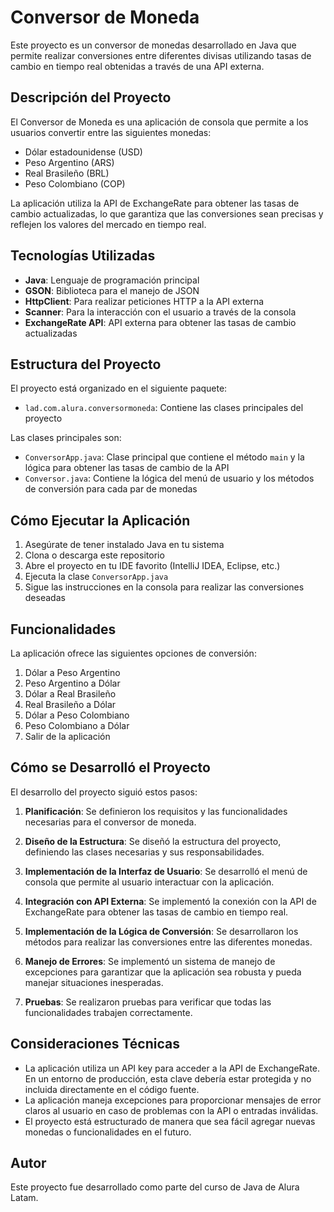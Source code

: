 # Conversor de Moneda

Este proyecto es un conversor de monedas desarrollado en Java que permite realizar conversiones entre diferentes divisas utilizando tasas de cambio en tiempo real obtenidas a través de una API externa.

## Descripción del Proyecto

El Conversor de Moneda es una aplicación de consola que permite a los usuarios convertir entre las siguientes monedas:
- Dólar estadounidense (USD)
- Peso Argentino (ARS)
- Real Brasileño (BRL)
- Peso Colombiano (COP)

La aplicación utiliza la API de ExchangeRate para obtener las tasas de cambio actualizadas, lo que garantiza que las conversiones sean precisas y reflejen los valores del mercado en tiempo real.

## Tecnologías Utilizadas

- **Java**: Lenguaje de programación principal
- **GSON**: Biblioteca para el manejo de JSON
- **HttpClient**: Para realizar peticiones HTTP a la API externa
- **Scanner**: Para la interacción con el usuario a través de la consola
- **ExchangeRate API**: API externa para obtener las tasas de cambio actualizadas

## Estructura del Proyecto

El proyecto está organizado en el siguiente paquete:
- `lad.com.alura.conversormoneda`: Contiene las clases principales del proyecto

Las clases principales son:
- `ConversorApp.java`: Clase principal que contiene el método `main` y la lógica para obtener las tasas de cambio de la API
- `Conversor.java`: Contiene la lógica del menú de usuario y los métodos de conversión para cada par de monedas

## Cómo Ejecutar la Aplicación

1. Asegúrate de tener instalado Java en tu sistema
2. Clona o descarga este repositorio
3. Abre el proyecto en tu IDE favorito (IntelliJ IDEA, Eclipse, etc.)
4. Ejecuta la clase `ConversorApp.java`
5. Sigue las instrucciones en la consola para realizar las conversiones deseadas

## Funcionalidades

La aplicación ofrece las siguientes opciones de conversión:
1. Dólar a Peso Argentino
2. Peso Argentino a Dólar
3. Dólar a Real Brasileño
4. Real Brasileño a Dólar
5. Dólar a Peso Colombiano
6. Peso Colombiano a Dólar
7. Salir de la aplicación

## Cómo se Desarrolló el Proyecto

El desarrollo del proyecto siguió estos pasos:

1. **Planificación**: Se definieron los requisitos y las funcionalidades necesarias para el conversor de moneda.

2. **Diseño de la Estructura**: Se diseñó la estructura del proyecto, definiendo las clases necesarias y sus responsabilidades.

3. **Implementación de la Interfaz de Usuario**: Se desarrolló el menú de consola que permite al usuario interactuar con la aplicación.

4. **Integración con API Externa**: Se implementó la conexión con la API de ExchangeRate para obtener las tasas de cambio en tiempo real.

5. **Implementación de la Lógica de Conversión**: Se desarrollaron los métodos para realizar las conversiones entre las diferentes monedas.

6. **Manejo de Errores**: Se implementó un sistema de manejo de excepciones para garantizar que la aplicación sea robusta y pueda manejar situaciones inesperadas.

7. **Pruebas**: Se realizaron pruebas para verificar que todas las funcionalidades trabajen correctamente.

## Consideraciones Técnicas

- La aplicación utiliza un API key para acceder a la API de ExchangeRate. En un entorno de producción, esta clave debería estar protegida y no incluida directamente en el código fuente.
- La aplicación maneja excepciones para proporcionar mensajes de error claros al usuario en caso de problemas con la API o entradas inválidas.
- El proyecto está estructurado de manera que sea fácil agregar nuevas monedas o funcionalidades en el futuro.

## Autor

Este proyecto fue desarrollado como parte del curso de Java de Alura Latam.